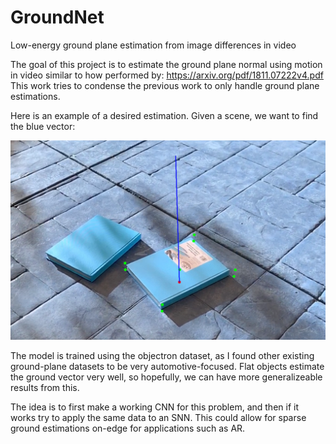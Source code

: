 # GroundNet
 Low-energy ground plane estimation from image differences in video

The goal of this project is to estimate the ground plane normal using motion in video similar to how performed by: https://arxiv.org/pdf/1811.07222v4.pdf
This work tries to condense the previous work to only handle ground plane estimations.

Here is an example of a desired estimation. Given a scene, we want to find the blue vector:

![Example of ground normal](vis.jpg)

The model is trained using the objectron dataset, as I found other existing ground-plane datasets to be very automotive-focused. Flat objects estimate the ground vector very well, so hopefully, we can have more generalizeable results from this.

The idea is to first make a working CNN for this problem, and then if it works try to apply the same data to an SNN. This could allow for sparse ground estimations on-edge for applications such as AR.